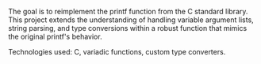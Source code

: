 The goal is to reimplement the printf function from the C standard library. This project extends the understanding of handling variable argument lists, string parsing, and type conversions within a robust function that mimics the original printf's behavior.


Technologies used: C, variadic functions, custom type converters.
